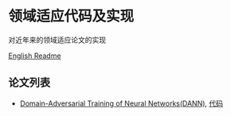 # 领域适应代码及实现

对近年来的领域适应论文的实现

[English Readme](https://github.com/streamer-AP/DomainAdaptionPytorch/blob/master/README.md)

## 论文列表

* [Domain-Adversarial Training of Neural Networks(DANN)](https://arxiv.org/abs/1505.07818), [代码](https://github.com/streamer-AP/DomainAdaptionPytorch/blob/master/DANN)